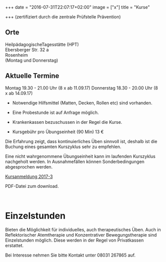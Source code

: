 +++
date = "2016-07-31T22:07:17+02:00"
image = ["x"]
title = "Kurse"

+++
(zertifiziert durch die zentrale Prüfstelle Prävention)

## Orte

HeilpädagogischeTagesstätte (HPT)  
Ebersberger Str. 32 a  
Rosenheim   
(Montag und Donnerstag)
   
## Aktuelle Termine

Montag   19.30 - 21.00 Uhr (8 x ab 11.09.17) 
Donnerstag   18.30 - 20.00 Uhr (8 x ab 14.09.17)

   
- Notwendige Hilfsmittel (Matten, Decken, Rollen etc) sind vorhanden.

- Eine Probestunde ist auf Anfrage möglich.

- Krankenkassen bezuschussen in der Regel die Kurse.

- Kursgebühr pro Übungseinheit (90 Min) 13 €

Die Erfahrung zeigt, dass kontinuierliches Üben sinnvoll ist, deshalb ist die Buchung eines gesamten Kurszyklus sehr zu empfehlen.

Eine nicht wahrgenommene Übungseinheit kann im laufenden Kurszyklus nachgeholt werden. In Ausnahmefällen können Sonderbedingungen abgesprochen werden.   

 <a href="/anmeldeformular.pdf" target="_blank" class="btn">Kursanmeldung 2017-3</a><p class="klein">PDF-Datei zum download.</p>
      <br/>
      
# Einzelstunden

Bieten die Möglichkeit für individuelles, auch therapeutisches Üben. Auch in Reflektorischer Atemtherapie und Konzentrativer Bewegungstherapie sind Einzelstunden möglich. Diese werden in der Regel von Privatkassen erstattet.  

Bei Interesse nehmen Sie bitte Kontakt unter 08031 267865 auf.